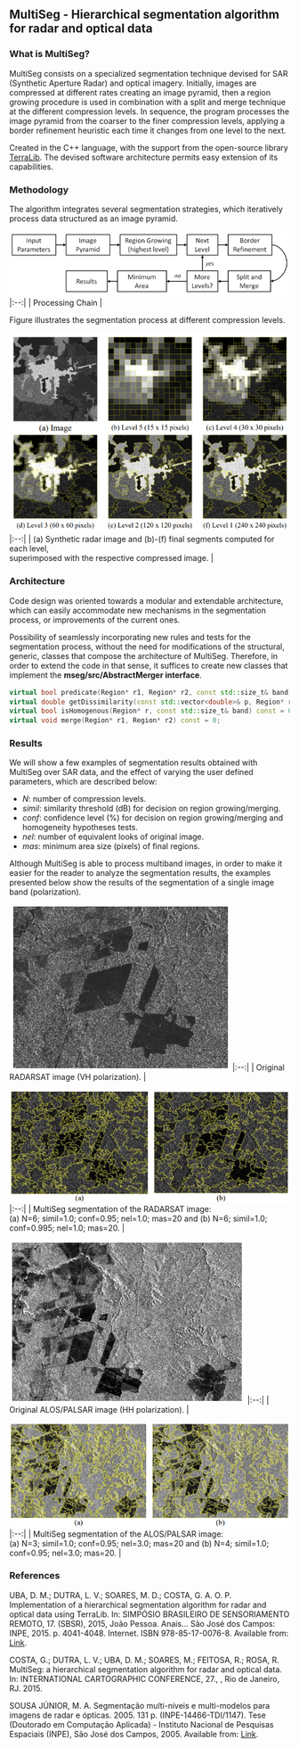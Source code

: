 ## MultiSeg - Hierarchical segmentation algorithm for radar and optical data

### What is MultiSeg?

MultiSeg consists on a specialized segmentation technique devised for SAR (Synthetic Aperture Radar) and optical imagery. Initially, images are compressed at different rates creating an image pyramid, then a region growing procedure is used in combination with a split and merge technique at the different compression levels. In sequence, the program processes the image pyramid from the coarser to the finer compression levels, applying a border refinement heuristic each time it changes from one level to the next.

Created in the C++ language, with the support from the open-source library [TerraLib](http://www.dpi.inpe.br/terralib5/wiki/doku.php).
The devised software architecture permits easy extension of its capabilities.

### Methodology

The algorithm integrates several segmentation strategies, which iteratively process data structured as an image pyramid.

![](images/methodology.png)
|:--:|
| Processing Chain |

 Figure illustrates the segmentation process at different compression levels.
 
![](images/methodology-example.png)
|:--:| 
| (a) Synthetic radar image and (b)-(f) final segments computed for each level,<br/>superimposed with the respective compressed image. |

### Architecture

Code design was oriented towards a modular and extendable architecture, which can easily accommodate new mechanisms in the segmentation process, or improvements of the current ones.

Possibility of seamlessly incorporating new rules and tests for the segmentation process, without the need for modifications of the structural, generic, classes that compose the architecture of MultiSeg. Therefore, in order to extend the code in that
sense, it suffices to create new classes that implement the **mseg/src/AbstractMerger interface**.

```cpp
virtual bool predicate(Region* r1, Region* r2, const std::size_t& band) const = 0;
virtual double getDissimilarity(const std::vector<double>& p, Region* r, const std::size_t& band) const = 0;
virtual bool isHomogenous(Region* r, const std::size_t& band) const = 0;
virtual void merge(Region* r1, Region* r2) const = 0;
```

### Results

We will show a few examples of segmentation results obtained with MultiSeg over SAR data, and the effect of varying the user defined parameters, which are described below:
* *N*: number of compression levels.
* *simil*: similarity threshold (dB) for decision on region growing/merging.
* *conf*: confidence level (%) for decision on region growing/merging and homogeneity hypotheses tests.
* *nel*: number of equivalent looks of original image.
* *mas*: minimum area size (pixels) of final regions.

Although MultiSeg is able to process multiband images, in order to make it easier for the reader to analyze the segmentation results, the examples presented below show the results of the segmentation of a single image band (polarization).

![](images/radarsat.png)
|:--:| 
| Original RADARSAT image (VH polarization). |

![](images/radarsat-result.png)
|:--:| 
| MultiSeg segmentation of the RADARSAT image:<br/>(a) N=6; simil=1.0; conf=0.95; nel=1.0; mas=20 and (b) N=6; simil=1.0; conf=0.995; nel=1.0; mas=20. |

![](images/alos-palsar.png)
|:--:| 
| Original ALOS/PALSAR image (HH polarization). |

![](images/alos-palsar-result.png)
|:--:|
| MultiSeg segmentation of the ALOS/PALSAR image:<br/>(a) N=3; simil=1.0; conf=0.95; nel=3.0; mas=20 and (b) N=4; simil=1.0; conf=0.95; nel=3.0; mas=20. | 

### References

UBA, D. M.; DUTRA, L. V.; SOARES, M. D.; COSTA, G. A. O. P. Implementation of a hierarchical segmentation algorithm for radar and optical data using TerraLib. In: SIMPÓSIO BRASILEIRO DE SENSORIAMENTO REMOTO, 17. (SBSR), 2015, João Pessoa. Anais... São José dos Campos: INPE, 2015. p. 4041-4048. Internet. ISBN 978-85-17-0076-8. Available from: [Link](http://urlib.net/rep/8JMKD3MGP6W34M/3JM4CC8).

COSTA, G.; DUTRA, L. V.; UBA, D. M.; SOARES, M.; FEITOSA, R.; ROSA, R. MultiSeg: a hierarchical segmentation algorithm for radar and optical data. In: INTERNATIONAL CARTOGRAPHIC CONFERENCE, 27., , Rio de Janeiro, RJ. 2015.

SOUSA JÚNIOR, M. A. Segmentação multi-níveis e multi-modelos para imagens de radar e ópticas. 2005. 131 p. (INPE-14466-TDI/1147). Tese (Doutorado em Computação Aplicada) - Instituto Nacional de Pesquisas Espaciais (INPE), São José dos Campos, 2005. Available from: [Link](http://urlib.net/rep/6qtX3pFwXQZ3P8SECKy/Gk4Ky).
